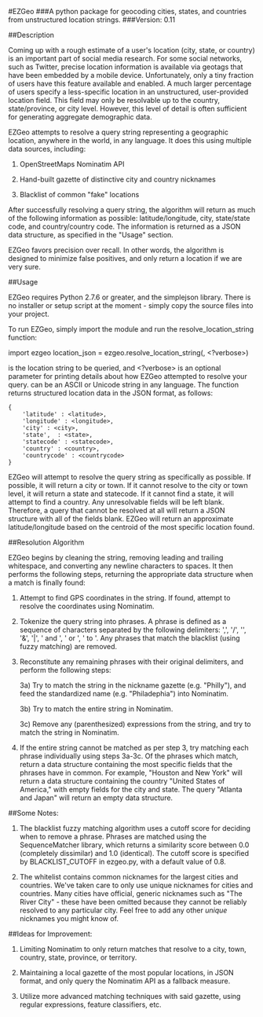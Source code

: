 #EZGeo
###A python package for geocoding cities, states, and countries from unstructured location strings.
###Version: 0.11

##Description

Coming up with a rough estimate of a user's location (city, state, or country) is an important part of social media research.  For some social networks, such as Twitter, precise location information is available via geotags that have been embedded by a mobile device.  Unfortunately, only a tiny fraction of users have this feature available and enabled.  A much larger percentage of users specify a less-specific location in an unstructured, user-provided location field.  This field may only be resolvable up to the country, state/province, or city level.  However, this level of detail is often sufficient for generating aggregate demographic data.

EZGeo attempts to resolve a query string representing a geographic location, anywhere in the world, in any language.  It does this using multiple data sources, including:
1) OpenStreetMaps Nominatim API

2) Hand-built gazette of distinctive city and country nicknames

3) Blacklist of common "fake" locations

After successfully resolving a query string, the algorithm will return as much of the following information as possible: latitude/longitude, city, state/state code, and country/country code.  The information is returned as a JSON data structure, as specified in the "Usage" section.

EZGeo favors precision over recall.  In other words, the algorithm is designed to minimize false positives, and only return a location if we are very sure.

##Usage

EZGeo requires Python 2.7.6 or greater, and the simplejson library.  There is no installer or setup script at the moment - simply copy the source files into your project.

To run EZGeo, simply import the module and run the resolve_location_string function:

import ezgeo
location_json = ezgeo.resolve_location_string(<location>, <?verbose>)

<location> is the location string to be queried, and <?verbose> is an optional parameter for printing details about how EZGeo attempted to resolve your query.  <location> can be an ASCII or Unicode string in any language.  The function returns structured location data in the JSON format, as follows:

    {
        'latitude' : <latitude>,
        'longitude' : <longitude>,
        'city' : <city>,
        'state',  : <state>,
        'statecode' : <statecode>,
        'country' : <country>,
        'countrycode' : <countrycode>
    }
    
EZGeo will attempt to resolve the query string as specifically as possible.  If possible, it will return a city or town.  If it cannot resolve to the city or town level, it will return a state and statecode.  If it cannot find a state, it will attempt to find a country.  Any unresolvable fields will be left blank.  Therefore, a query that cannot be resolved at all will return a JSON structure with all of the fields blank.  EZGeo will return an approximate latitude/longitude based on the centroid of the most specific location found.

##Resolution Algorithm

EZGeo begins by cleaning the string, removing leading and trailing whitespace, and converting any newline characters to spaces.  It then performs the following steps, returning the appropriate data structure when a match is finally found:

1) Attempt to find GPS coordinates in the string.  If found, attempt to resolve the coordinates using Nominatim.

2) Tokenize the query string into phrases.  A phrase is defined as a sequence of characters separated by the following delimiters: ',', '/', '\', '&', '|', ' and ', ' or ', ' to '.  Any phrases that match the blacklist (using fuzzy matching) are removed.

3) Reconstitute any remaining phrases with their original delimiters, and perform the following steps:
    
    3a) Try to match the string in the nickname gazette (e.g. "Philly"), and feed the standardized name (e.g. "Philadephia") into Nominatim.
    
    3b) Try to match the entire string in Nominatim.
    
    3c) Remove any (parenthesized) expressions from the string, and try to match the string in Nominatim.

4) If the entire string cannot be matched as per step 3, try matching each phrase individually using steps 3a-3c.  Of the phrases which match, return a data structure containing the most specific fields that the phrases have in common.  For example, "Houston and New York" will return a data structure containing the country "United States of America," with empty fields for the city and state.  The query "Atlanta and Japan" will return an empty data structure.

##Some Notes:
1) The blacklist fuzzy matching algorithm uses a cutoff score for deciding when to remove a phrase.  Phrases are matched using the SequenceMatcher library, which returns a similarity score between 0.0 (completely dissimilar) and 1.0 (identical).  The cutoff score is specified by BLACKLIST_CUTOFF in ezgeo.py, with a default value of 0.8.

2) The whitelist contains common nicknames for the largest cities and countries.  We've taken care to only use unique nicknames for cities and countries.  Many cities have official, generic nicknames such as "The River City" - these have been omitted because they cannot be reliably resolved to any particular city.  Feel free to add any other _unique_ nicknames you might know of.

##Ideas for Improvement:
1) Limiting Nominatim to only return matches that resolve to a city, town, country, state, province, or territory.

2) Maintaining a local gazette of the most popular locations, in JSON format, and only query the Nominatim API as a fallback measure.

3) Utilize more advanced matching techniques with said gazette, using regular expressions, feature classifiers, etc.
